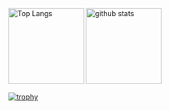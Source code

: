 <p align="left"> 
  <img alt="Top Langs" height="150px" src="https://github-readme-stats.vercel.app/api/top-langs/?username=ItoSeiy&layout=compact&count_private=true&show_icons=true&theme=dark" />
  <img alt="github stats" height="150px" src="https://github-readme-stats.vercel.app/api?username={ItoSeiy}&count_private=true&show_icons=true&show_icons=true&theme=dark" />
</p>

[![trophy](https://github-profile-trophy.vercel.app/?username=ItoSeiy&theme=dark&column=7
)](https://github.com/ryo-ma/github-profile-trophy)
